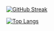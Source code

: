 
[![GitHub Streak](http://github-readme-streak-stats.herokuapp.com?user=Mavis021&theme=dark&background=000000)](https://git.io/streak-stats)
 
 [![Top Langs](https://github-readme-stats.vercel.app/api/top-langs/?username=Mavis021&layout=compact&theme=vision-friendly-dark)](https://github.com/anuraghazra/github-readme-stats)
<!--
**Mavis021/Mavis021** is a ✨ _special_ ✨ repository because its `README.md` (this file) appears on your GitHub profile.

Here are some ideas to get you started:

- 🔭 I’m currently working on ...
- 🌱 I’m currently learning ...
- 👯 I’m looking to collaborate on ...
- 🤔 I’m looking for help with ...
- 💬 Ask me about ...
- 📫 How to reach me: ...
- 😄 Pronouns: ...
- ⚡ Fun fact: ...
-->

